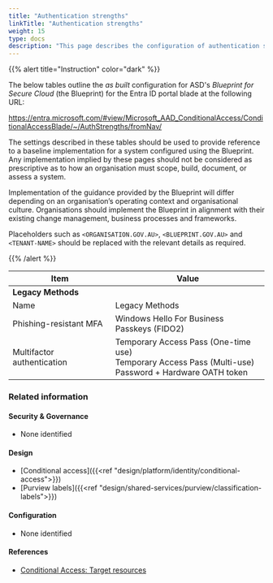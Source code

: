 ```yaml
---
title: "Authentication strengths"
linkTitle: "Authentication strengths"
weight: 15
type: docs
description: "This page describes the configuration of authentication strengths within Microsoft Entra ID associated with systems built according to the guidance provided by ASD's Blueprint for Secure Cloud."
---
```


{{% alert title="Instruction" color="dark" %}}
 
The below tables outline the *as built* configuration for ASD's *Blueprint for Secure Cloud* (the Blueprint) for the Entra ID portal blade at the following URL:

https://entra.microsoft.com/#view/Microsoft_AAD_ConditionalAccess/ConditionalAccessBlade/~/AuthStrengths/fromNav/
 
The settings described in these tables should be used to provide reference to a baseline implementation for a system configured using the Blueprint. Any implementation implied by these pages should not be considered as prescriptive as to how an organisation must scope, build, document, or assess a system.

Implementation of the guidance provided by the Blueprint will differ depending on an organisation’s operating context and organisational culture. Organisations should implement the Blueprint in alignment with their existing change management, business processes and frameworks.

Placeholders such as `<ORGANISATION.GOV.AU>`, `<BLUEPRINT.GOV.AU>` and `<TENANT-NAME>` should be replaced with the relevant details as required.
 
{{% /alert %}}

| Item                          | Value                                                                                                                                         |
|-------------------------------|-----------------------------------------------------------------------------------------------------------------------------------------------|
| **Legacy Methods**            |                                                                                                                                               |
| Name                          | Legacy Methods                                                                                                                                |
| Phishing-resistant MFA        | Windows Hello For Business<br>Passkeys (FIDO2)                                                                                                |
| Multifactor authentication    | Temporary Access Pass (One-time use)<br>Temporary Access Pass (Multi-use)<br>Password + Hardware OATH token                                   |

### Related information

#### Security & Governance

* None identified

#### Design

* [Conditional access]({{<ref "design/platform/identity/conditional-access">}})
* [Purview labels]({{<ref "design/shared-services/purview/classification-labels">}})

#### Configuration

* None identified

#### References

* [Conditional Access: Target resources](https://learn.microsoft.com/entra/identity/conditional-access/concept-conditional-access-cloud-apps#authentication-context)

